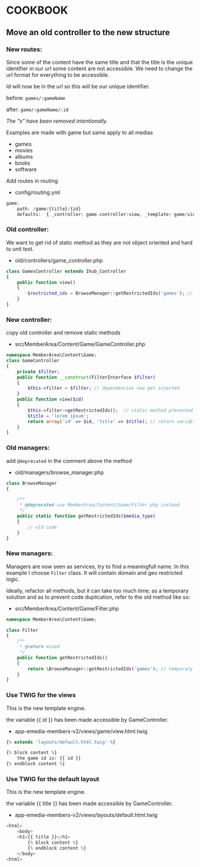 # COOKBOOK #

## Move an old controller to the new structure ##

### New routes: ###

Since some of the content have the same title and that the title is the unique identifier in our url some content are not accessible. We need to change the url format for everything to be accessible. 

Id will now be in the url so this will be our unique identifier.

before: `games/:gameName`

after: `game/:gameName/:id`

*The "s" have been removed intentionally.*

Examples are made with game but same apply to all medias

- games
- movies
- albums
- books
- software

Add routes in routing

- config/routing.yml

```php
game:
    path: /game/{title}/{id}
    defaults:  { _controller: game.controller:view, _template: game/view.html.twig }
```

### Old controller: ###

We want to get rid of static method as they are not object oriented and hard to unit test.
- old/controllers/game_controller.php

```php
class GamesController extends Ihub_Controller
{
	public function view()
	{
        $restricted_ids = BrowseManager::getRestrictedIds('games'); // static method to get rid of
    }
}
```

### New controller: ###

copy old controller and remove static methods
- src/MemberArea/Content/Game/GameController.php

```php
namespace MemberArea\Content\Game;
class GameController
{
    private $filter;
    public function __construct(FilterInterface $filter) 
    {
        $this->filter = $filter; // dependencies now get injected
    }
    public function view($id)
    {
        $this->filter->getRestrictedIds();  // static method prevented
        $title = 'lorem ipsum';
		return array('id' => $id, 'title' => $title); // return variables to be accessible by the view
	}
}
```

### Old managers: ###

add `@deprecated` in the comment above the method

- old/managers/browse_manager.php

```php
class BrowseManager
{

    /**
     * @deprecated use MemberArea/Content/Game/Filter.php instead
     */
	public static function getRestrictedIds($media_type)
	{
	    // old code
	}
}
```

### New managers: ###
Managers are now seen as services, try to find a meaningfull name. In this example I choose `Filter` class. It will contain domain and geo restricted logic.

Ideally, refactor all methods, but it can take too much time; as a temporary solution and as to prevent code duplication, refer to the old method like so:
- src/MemberArea/Content/Game/Filter.php

```php
namespace MemberArea\Content\Game;

class Filter
{
    /**
     * @return mixed
     */
	public function getRestrictedIds()
	{
		return \BrowseManager::getRestrictedIds('games'); // temporary solution
	}
}
```


### Use TWIG for the views ###

This is the new template engine.

the variable {{ id }} has been made accessible by GameController.

- app-emedia-members-v2/views/game/view.html.twig

```php
{% extends 'layouts/default.html.twig' %}

{% block content %}
	the game id is: {{ id }}
{% endblock content %}

```

### Use TWIG for the default layout ###

This is the new template engine.

the variable {{ title }} has been made accessible by GameController.

- app-emedia-members-v2/views/layouts/default.html.twig

```php
<html>
	<body>
	<h1>{{ title }}</h1>
		{% block content %}
		{% endblock content %}
	</body>
<html>
```
